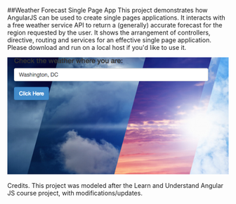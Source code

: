 ##Weather Forecast Single Page App 
This project demonstrates how AngularJS can be used to create single pages applications. It interacts with a free weather service API to return a (generally) accurate forecast for the region requested by the user. It shows the arrangement of controllers, directive, routing and services for an effective single page application. Please download and run on a local host if you'd like to use it. 

![Preview](https://github.com/ChrisB55/Weather-App/blob/master/preview.png)



Credits. 
This project was modeled after the Learn and Understand Angular JS course project, with modifications/updates. 
